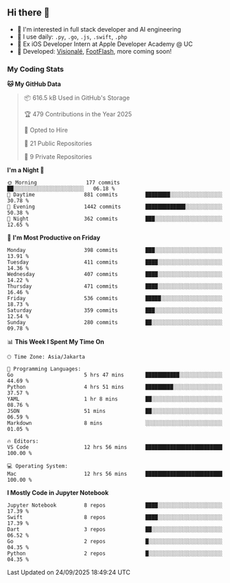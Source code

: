 ## Hi there 👋

- 🤖 I'm interested in full stack developer and AI engineering
- 🌱 I use daily: `.py`, `.go`, `.js`, `.swift`, `.php`
- 🍎 Ex iOS Developer Intern at Apple Developer Academy @ UC
- 🔨 Developed: [Visionalé](https://apps.apple.com/id/app/visional%C3%A9/id6737191146), [FootFlash](https://apps.apple.com/id/app/footflash/id6550905078), more coming soon!

### My Coding Stats

<!--START_SECTION:waka-->
**🐱 My GitHub Data** 

> 📦 616.5 kB Used in GitHub's Storage 
 > 
> 🏆 479 Contributions in the Year 2025
 > 
> 💼 Opted to Hire
 > 
> 📜 21 Public Repositories 
 > 
> 🔑 9 Private Repositories 
 > 
**I'm a Night 🦉** 

```text
🌞 Morning                177 commits         ██░░░░░░░░░░░░░░░░░░░░░░░   06.18 % 
🌆 Daytime                881 commits         ████████░░░░░░░░░░░░░░░░░   30.78 % 
🌃 Evening                1442 commits        █████████████░░░░░░░░░░░░   50.38 % 
🌙 Night                  362 commits         ███░░░░░░░░░░░░░░░░░░░░░░   12.65 % 
```
📅 **I'm Most Productive on Friday** 

```text
Monday                   398 commits         ███░░░░░░░░░░░░░░░░░░░░░░   13.91 % 
Tuesday                  411 commits         ████░░░░░░░░░░░░░░░░░░░░░   14.36 % 
Wednesday                407 commits         ████░░░░░░░░░░░░░░░░░░░░░   14.22 % 
Thursday                 471 commits         ████░░░░░░░░░░░░░░░░░░░░░   16.46 % 
Friday                   536 commits         █████░░░░░░░░░░░░░░░░░░░░   18.73 % 
Saturday                 359 commits         ███░░░░░░░░░░░░░░░░░░░░░░   12.54 % 
Sunday                   280 commits         ██░░░░░░░░░░░░░░░░░░░░░░░   09.78 % 
```


📊 **This Week I Spent My Time On** 

```text
🕑︎ Time Zone: Asia/Jakarta

💬 Programming Languages: 
Go                       5 hrs 47 mins       ███████████░░░░░░░░░░░░░░   44.69 % 
Python                   4 hrs 51 mins       █████████░░░░░░░░░░░░░░░░   37.57 % 
YAML                     1 hr 8 mins         ██░░░░░░░░░░░░░░░░░░░░░░░   08.76 % 
JSON                     51 mins             ██░░░░░░░░░░░░░░░░░░░░░░░   06.59 % 
Markdown                 8 mins              ░░░░░░░░░░░░░░░░░░░░░░░░░   01.05 % 

🔥 Editors: 
VS Code                  12 hrs 56 mins      █████████████████████████   100.00 % 

💻 Operating System: 
Mac                      12 hrs 56 mins      █████████████████████████   100.00 % 
```

**I Mostly Code in Jupyter Notebook** 

```text
Jupyter Notebook         8 repos             ████░░░░░░░░░░░░░░░░░░░░░   17.39 % 
Swift                    8 repos             ████░░░░░░░░░░░░░░░░░░░░░   17.39 % 
Dart                     3 repos             ██░░░░░░░░░░░░░░░░░░░░░░░   06.52 % 
Go                       2 repos             █░░░░░░░░░░░░░░░░░░░░░░░░   04.35 % 
Python                   2 repos             █░░░░░░░░░░░░░░░░░░░░░░░░   04.35 % 
```




 Last Updated on 24/09/2025 18:49:24 UTC
<!--END_SECTION:waka-->

<!--
**nico-samuelson/nico-samuelson** is a ✨ _special_ ✨ repository because its `README.md` (this file) appears on your GitHub profile.

Here are some ideas to get you started:

- 🔭 I’m currently working on ...
- 🌱 I’m currently learning ...
- 👯 I’m looking to collaborate on ...
- 🤔 I’m looking for help with ...
- 💬 Ask me about ...
- 📫 How to reach me: ...
- 😄 Pronouns: ...
- ⚡ Fun fact: ...
-->
